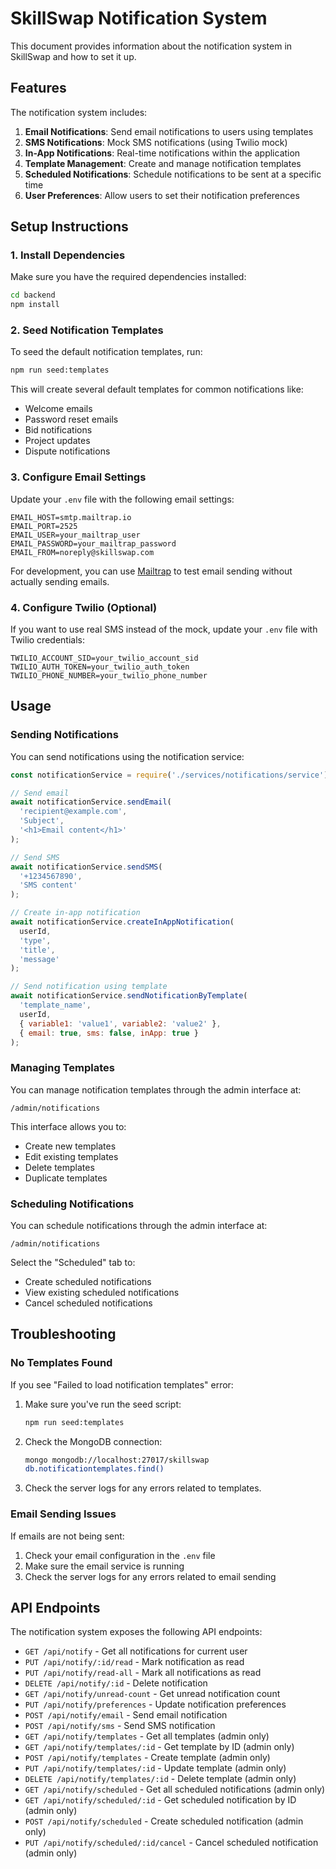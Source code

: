 # SkillSwap Notification System

This document provides information about the notification system in SkillSwap and how to set it up.

## Features

The notification system includes:

1. **Email Notifications**: Send email notifications to users using templates
2. **SMS Notifications**: Mock SMS notifications (using Twilio mock)
3. **In-App Notifications**: Real-time notifications within the application
4. **Template Management**: Create and manage notification templates
5. **Scheduled Notifications**: Schedule notifications to be sent at a specific time
6. **User Preferences**: Allow users to set their notification preferences

## Setup Instructions

### 1. Install Dependencies

Make sure you have the required dependencies installed:

```bash
cd backend
npm install
```

### 2. Seed Notification Templates

To seed the default notification templates, run:

```bash
npm run seed:templates
```

This will create several default templates for common notifications like:
- Welcome emails
- Password reset emails
- Bid notifications
- Project updates
- Dispute notifications

### 3. Configure Email Settings

Update your `.env` file with the following email settings:

```
EMAIL_HOST=smtp.mailtrap.io
EMAIL_PORT=2525
EMAIL_USER=your_mailtrap_user
EMAIL_PASSWORD=your_mailtrap_password
EMAIL_FROM=noreply@skillswap.com
```

For development, you can use [Mailtrap](https://mailtrap.io/) to test email sending without actually sending emails.

### 4. Configure Twilio (Optional)

If you want to use real SMS instead of the mock, update your `.env` file with Twilio credentials:

```
TWILIO_ACCOUNT_SID=your_twilio_account_sid
TWILIO_AUTH_TOKEN=your_twilio_auth_token
TWILIO_PHONE_NUMBER=your_twilio_phone_number
```

## Usage

### Sending Notifications

You can send notifications using the notification service:

```javascript
const notificationService = require('./services/notifications/service');

// Send email
await notificationService.sendEmail(
  'recipient@example.com',
  'Subject',
  '<h1>Email content</h1>'
);

// Send SMS
await notificationService.sendSMS(
  '+1234567890',
  'SMS content'
);

// Create in-app notification
await notificationService.createInAppNotification(
  userId,
  'type',
  'title',
  'message'
);

// Send notification using template
await notificationService.sendNotificationByTemplate(
  'template_name',
  userId,
  { variable1: 'value1', variable2: 'value2' },
  { email: true, sms: false, inApp: true }
);
```

### Managing Templates

You can manage notification templates through the admin interface at:

```
/admin/notifications
```

This interface allows you to:
- Create new templates
- Edit existing templates
- Delete templates
- Duplicate templates

### Scheduling Notifications

You can schedule notifications through the admin interface at:

```
/admin/notifications
```

Select the "Scheduled" tab to:
- Create scheduled notifications
- View existing scheduled notifications
- Cancel scheduled notifications

## Troubleshooting

### No Templates Found

If you see "Failed to load notification templates" error:

1. Make sure you've run the seed script:
   ```bash
   npm run seed:templates
   ```

2. Check the MongoDB connection:
   ```bash
   mongo mongodb://localhost:27017/skillswap
   db.notificationtemplates.find()
   ```

3. Check the server logs for any errors related to templates.

### Email Sending Issues

If emails are not being sent:

1. Check your email configuration in the `.env` file
2. Make sure the email service is running
3. Check the server logs for any errors related to email sending

## API Endpoints

The notification system exposes the following API endpoints:

- `GET /api/notify` - Get all notifications for current user
- `PUT /api/notify/:id/read` - Mark notification as read
- `PUT /api/notify/read-all` - Mark all notifications as read
- `DELETE /api/notify/:id` - Delete notification
- `GET /api/notify/unread-count` - Get unread notification count
- `PUT /api/notify/preferences` - Update notification preferences
- `POST /api/notify/email` - Send email notification
- `POST /api/notify/sms` - Send SMS notification
- `GET /api/notify/templates` - Get all templates (admin only)
- `GET /api/notify/templates/:id` - Get template by ID (admin only)
- `POST /api/notify/templates` - Create template (admin only)
- `PUT /api/notify/templates/:id` - Update template (admin only)
- `DELETE /api/notify/templates/:id` - Delete template (admin only)
- `GET /api/notify/scheduled` - Get all scheduled notifications (admin only)
- `GET /api/notify/scheduled/:id` - Get scheduled notification by ID (admin only)
- `POST /api/notify/scheduled` - Create scheduled notification (admin only)
- `PUT /api/notify/scheduled/:id/cancel` - Cancel scheduled notification (admin only)

